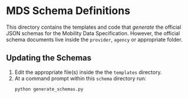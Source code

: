 # MDS Schema Definitions

This directory contains the templates and code that _generate_ the official JSON schemas for the Mobility Data Specification. However, the official schema documents live inside the `provider`, `agency` or appropriate folder.

## Updating the Schemas

1. Edit the appropriate file(s) inside the the `templates` directory.
1. At a command prompt within this `schema` directory run:
    ```bash
    python generate_schemas.py
    ```
